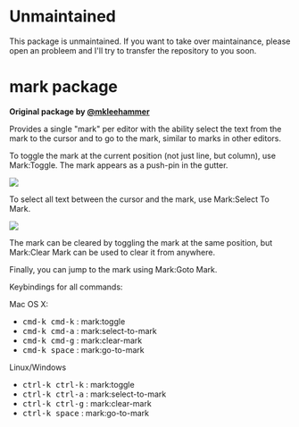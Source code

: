 # Unmaintained

This package is unmaintained. If you want to take over maintainance, please open an probleem and I'll try to transfer the repository to you soon.

# mark package

**Original package by [@mkleehammer](https://github.com/mkleehammer)**

Provides a single "mark" per editor with the ability select the text from the
mark to the cursor and to go to the mark, similar to marks in other editors.

To toggle the mark at the current position (not just line, but column), use Mark:Toggle.  The
mark appears as a push-pin in the gutter.

![](http://olmokramer.github.io/atom-mark/images/mark.png)

To select all text between the cursor and the mark, use Mark:Select To Mark.

![](http://olmokramer.github.io/atom-mark/images/select.png)

The mark can be cleared by toggling the mark at the same position, but Mark:Clear Mark
can be used to clear it from anywhere.

Finally, you can jump to the mark using Mark:Goto Mark.

Keybindings for all commands:

Mac OS X:

* <kbd>cmd-k cmd-k</kbd> : mark:toggle
* <kbd>cmd-k cmd-a</kbd> : mark:select-to-mark
* <kbd>cmd-k cmd-g</kbd> : mark:clear-mark
* <kbd>cmd-k space</kbd> : mark:go-to-mark

Linux/Windows

* <kbd>ctrl-k ctrl-k</kbd> : mark:toggle
* <kbd>ctrl-k ctrl-a</kbd> : mark:select-to-mark
* <kbd>ctrl-k ctrl-g</kbd> : mark:clear-mark
* <kbd>ctrl-k space</kbd>  : mark:go-to-mark
